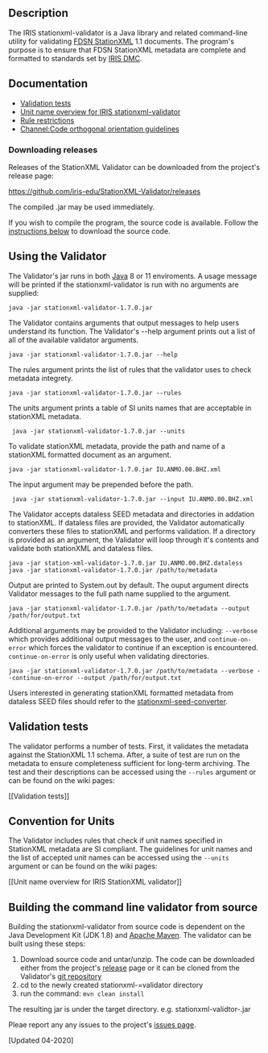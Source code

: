 ## Description

The IRIS stationxml-validator is a Java library and related command-line utility for validating [FDSN StationXML](http://www.fdsn.org/xml/station/) 1.1 documents. The program's purpose is to ensure that FDSN StationXML metadata are complete and formatted to standards set by [IRIS DMC](http://ds.iris.edu/).

## Documentation
* [Validation tests](tests.md)
* [Unit name overview for IRIS stationxml-validator](units.md)
* [Rule restrictions](orientation.md)
* [Channel:Code orthogonal orientation guidelines](orientation.md)

### Downloading releases

Releases of the StationXML Validator can be downloaded from the project's release page:

https://github.com/iris-edu/StationXML-Validator/releases

The compiled .jar may be used immediately.

If you wish to compile the program, the source code is available. Follow the [instructions below](#building-the-command-line-validator-from-source) to download the source code.

## Using the Validator

The Validator's jar runs in both [Java](https://www.java.com/) 8 or 11 enviroments.  A usage message will be printed if the stationxml-validator is run with no arguments are supplied:

    java -jar stationxml-validator-1.7.0.jar

The Validator contains arguments that output messages to help users understand its function. The Validator's --help argument prints out a list of all of the available validator arguments. 
    
    java -jar stationxml-validator-1.7.0.jar --help

The rules argument prints the list of rules that the validator uses to check metadata integrety. 
   
    java -jar stationxml-validator-1.7.0.jar --rules

The units argument prints a table of SI units names that are acceptable in stationXML metadata.

     java -jar stationxml-validator-1.7.0.jar --units

To validate stationXML metadata, provide the path and name of a stationXML formatted document as an argument.

    java -jar stationxml-validator-1.7.0.jar IU.ANMO.00.BHZ.xml

The input argument may be prepended before the path.

     java -jar stationxml-validator-1.7.0.jar --input IU.ANMO.00.BHZ.xml

The Validator accepts dataless SEED metadata and directories in addation to stationXML. If dataless files are provided, the Validator automatically converters these files to stationXML and performs validation. If a directory is provided as an argument, the Validator will loop through it's contents and validate both stationXML and dataless files. 

    java -jar station-xml-validator-1.7.0.jar IU.ANMO.00.BHZ.dataless
    java -jar stationxml-validator-1.7.0.jar /path/to/metadata

Output are printed to System.out by default. The ouput argument directs Validator messages to the full path name supplied to the argument. 

    java -jar stationxml-validator-1.7.0.jar /path/to/metadata --output /path/for/output.txt

Additional arguments may be provided to the Validator including: `--verbose` which provides additional output messages to the user, and `continue-on-error` which forces the validator to continue if an exception is encountered. `continue-on-error` is only useful when validating directories. 
    
    java -jar stationxml-validator-1.7.0.jar /path/to/metadata --verbose --continue-on-error --output /path/for/output.txt

Users interested in generating stationXML formatted metadata from dataless SEED files should refer to the [stationxml-seed-converter](https://github.com/iris-edu/stationxml-seed-converter).

## Validation tests

The validator performs a number of tests. First, it validates the metadata against the StationXML 1.1 schema. After, a suite of test are run on the metadata to ensure completeness sufficient for long-term archiving. The test and their descriptions can be accessed using the `--rules` argument or can be found on the wiki pages:

[[Validation tests]]

## Convention for Units

The Validator includes rules that check if unit names specified in StationXML metadata are SI compliant. The guidelines for unit names and the list of accepted unit names can be accessed using the `--units` argument or can be found on the wiki pages:

[[Unit name overview for IRIS StationXML validator]]

## Building the command line validator from source

Building the stationxml-validator from source code is dependent on the Java Development Kit (JDK 1.8) and [Apache Maven](https://maven.apache.org/).  The validator can be built using these steps:

1. Download source code and untar/unzip. The code can be downloaded either from the project's [release](https://github.com/iris-edu/StationXML-Validator/releases) page or it can be cloned from the Validator's [git repository](https://github.com/iris-edu/stationxml-validator/)
1. cd to the newly created stationxml-=validator directory
1. run the command: `mvn clean install`

The resulting jar is under the target directory. e.g. stationxml-validtor-<version>.jar

Pleae report any any issues to the project's [issues page](https://github.com/iris-edu/stationxml-validator/issues). 

[Updated 04-2020]
